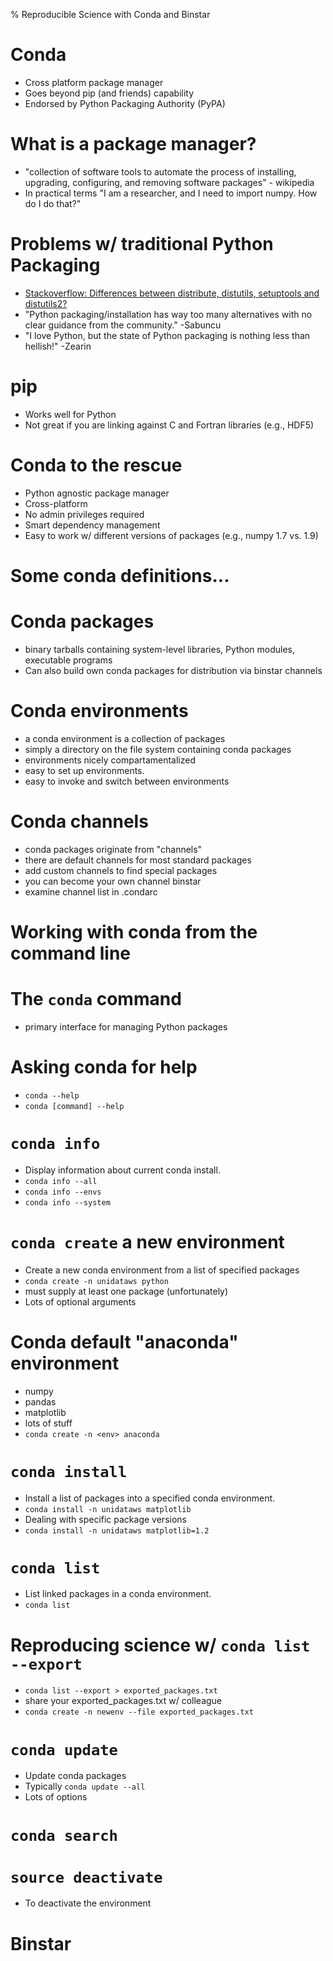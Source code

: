 % Reproducible Science with Conda and Binstar

# Conda

- Cross platform package manager
- Goes beyond pip (and friends) capability
- Endorsed by Python Packaging Authority (PyPA)

# What is a package manager?

- "collection of software tools to automate the process of installing, upgrading, configuring, and removing software packages" - wikipedia
- In practical terms "I am a researcher, and I need to import numpy. How do I do that?"

# Problems w/ traditional Python Packaging

- [Stackoverflow: Differences between distribute, distutils, setuptools and distutils2?](http://stackoverflow.com/questions/6344076/differences-between-distribute-distutils-setuptools-and-distutils2) 
- "Python packaging/installation has way too many alternatives with no clear guidance from the community."  -Sabuncu
- "I love Python, but the state of Python packaging is nothing less than hellish!" -Zearin

# pip

- Works well for Python
- Not great if you are linking against C and Fortran libraries (e.g., HDF5)

# Conda to the rescue

- Python agnostic package manager
- Cross-platform
- No admin privileges required
- Smart dependency management
- Easy to work w/ different versions of packages (e.g., numpy 1.7 vs. 1.9)

# Some conda definitions...

# Conda packages

- binary tarballs containing system-level libraries, Python modules, executable programs
- Can also build own conda packages for distribution via binstar channels

# Conda environments

- a conda environment is a collection of packages
- simply a directory on the file system containing conda packages
- environments nicely compartamentalized
- easy to set up environments.
- easy to invoke and switch between environments

# Conda channels

- conda packages originate from "channels"
- there are default channels for most standard packages
- add custom channels to find special packages
- you can become your own channel binstar
- examine channel list in .condarc

# Working with conda from the command line

# The `conda` command

- primary interface for managing Python packages

# Asking conda for help

- `conda --help`
- `conda [command] --help`

# `conda info`

- Display information about current conda install.
- `conda info --all`
- `conda info --envs`
- `conda info --system`

# `conda create` a new environment

- Create a new conda environment from a list of specified packages
- `conda create -n unidataws python`
- must supply at least one package (unfortunately)
- Lots of optional arguments

# Conda default "anaconda" environment

- numpy
- pandas
- matplotlib
- lots of stuff
- `conda create -n <env> anaconda`

# `conda install`

- Install a list of packages into a specified conda environment.
- `conda install -n unidataws matplotlib`
- Dealing with specific package versions
- `conda install -n unidataws matplotlib=1.2`

# `conda list`

- List linked packages in a conda environment.
- `conda list`

# Reproducing science w/ `conda list --export`

- `conda list --export > exported_packages.txt`
- share your exported_packages.txt w/ colleague
- `conda create -n newenv --file exported_packages.txt`

# `conda update`

- Update conda packages
- Typically `conda update --all`
- Lots of options

# `conda search`

# `source deactivate`

- To deactivate the environment

# Binstar

